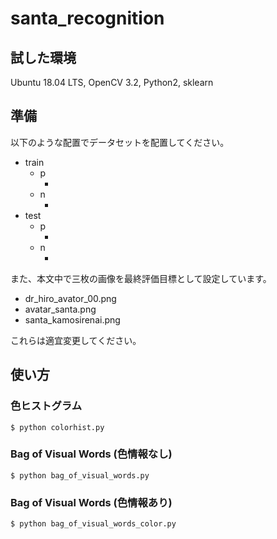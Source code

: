 # santa_recognition

## 試した環境

Ubuntu 18.04 LTS, OpenCV 3.2, Python2, sklearn

## 準備

以下のような配置でデータセットを配置してください。

- train
  - p
    - <train positive images>
  - n
    - <train negative images>
- test
  - p
    - <test positive images>
  - n
    - <test negative images>

また、本文中で三枚の画像を最終評価目標として設定しています。

- dr_hiro_avator_00.png
- avatar_santa.png
- santa_kamosirenai.png

これらは適宜変更してください。

## 使い方

### 色ヒストグラム

```
$ python colorhist.py
```

### Bag of Visual Words (色情報なし)

```
$ python bag_of_visual_words.py
```

### Bag of Visual Words (色情報あり)

```
$ python bag_of_visual_words_color.py
```
